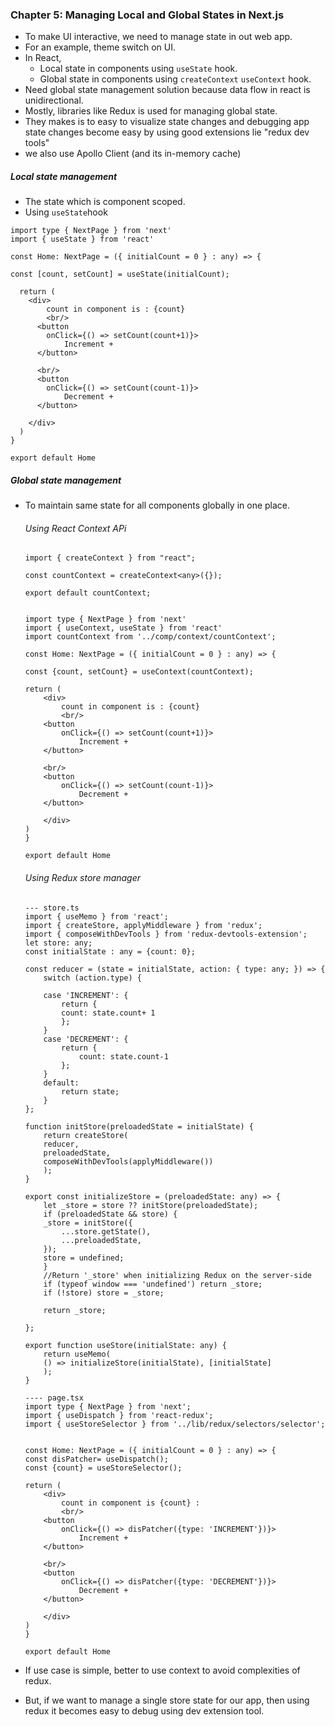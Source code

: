 ### Chapter 5: Managing Local and Global States in Next.js

- To make UI interactive, we need to manage state in out web app.
- For an example, theme switch on UI.
- In React, 
    - Local state in components using ``useState`` hook.
    - Global state in components using ``createContext`` ``useContext`` hook.
- Need global state management solution because data flow in react is unidirectional.
- Mostly, libraries like Redux is used for managing global state. 
- They makes is to easy to visualize state changes and debugging app state changes become easy by using good extensions lie "redux dev tools"
- we also use Apollo Client (and its in-memory cache)

##### Local state management
- The state which is component scoped.
- Using ``useState``hook
```
import type { NextPage } from 'next'
import { useState } from 'react'

const Home: NextPage = ({ initialCount = 0 } : any) => {

const [count, setCount] = useState(initialCount);

  return (
    <div>
        count in component is : {count}
        <br/>
      <button
        onClick={() => setCount(count+1)}>
            Increment +
      </button>

      <br/>
      <button
        onClick={() => setCount(count-1)}>
            Decrement +
      </button>

    </div>
  )
}

export default Home
```

##### Global state management

- To maintain same state for all components globally in one place.
    ###### Using React Context APi

    ```
    import { createContext } from "react";

    const countContext = createContext<any>({});

    export default countContext;


    import type { NextPage } from 'next'
    import { useContext, useState } from 'react'
    import countContext from '../comp/context/countContext';

    const Home: NextPage = ({ initialCount = 0 } : any) => {

    const {count, setCount} = useContext(countContext);

    return (
        <div>
            count in component is : {count}
            <br/>
        <button
            onClick={() => setCount(count+1)}>
                Increment +
        </button>

        <br/>
        <button
            onClick={() => setCount(count-1)}>
                Decrement +
        </button>

        </div>
    )
    }

    export default Home

    ```

    ###### Using Redux store manager

    ```
    --- store.ts
    import { useMemo } from 'react';
    import { createStore, applyMiddleware } from 'redux';
    import { composeWithDevTools } from 'redux-devtools-extension';
    let store: any;
    const initialState : any = {count: 0};

    const reducer = (state = initialState, action: { type: any; }) => {
        switch (action.type) {

        case 'INCREMENT': {
            return {
            count: state.count+ 1
            };
        }
        case 'DECREMENT': {
            return {
                count: state.count-1
            };
        }
        default:
            return state;
        }
    };

    function initStore(preloadedState = initialState) {
        return createStore(
        reducer,
        preloadedState,
        composeWithDevTools(applyMiddleware())
        );
    }

    export const initializeStore = (preloadedState: any) => {
        let _store = store ?? initStore(preloadedState);
        if (preloadedState && store) {
        _store = initStore({
            ...store.getState(),
            ...preloadedState,
        });
        store = undefined;  
        }
        //Return '_store' when initializing Redux on the server-side
        if (typeof window === 'undefined') return _store;
        if (!store) store = _store;
    
        return _store;
    
    };

    export function useStore(initialState: any) {
        return useMemo(
        () => initializeStore(initialState), [initialState]
        );  
    }

    ---- page.tsx
    import type { NextPage } from 'next';
    import { useDispatch } from 'react-redux';
    import { useStoreSelector } from '../lib/redux/selectors/selector';


    const Home: NextPage = ({ initialCount = 0 } : any) => {
    const disPatcher= useDispatch();
    const {count} = useStoreSelector();

    return (
        <div>
            count in component is {count} :
            <br/>
        <button
            onClick={() => disPatcher({type: 'INCREMENT'})}>
                Increment +
        </button>

        <br/>
        <button
            onClick={() => disPatcher({type: 'DECREMENT'})}>
                Decrement +
        </button>

        </div>
    )
    }

    export default Home

    ```
- If use case is simple, better to use context to avoid complexities of redux.
- But, if we want to manage a single store state for our app, then using redux it becomes easy to debug using dev extension tool.